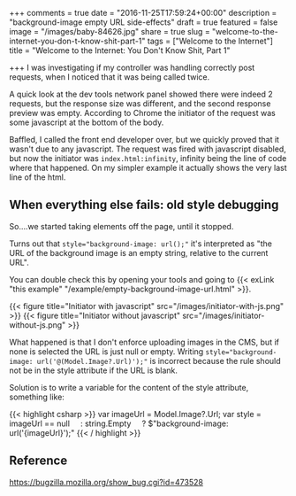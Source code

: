 +++
comments = true
date = "2016-11-25T17:59:24+00:00"
description = "background-image empty URL side-effects"
draft = true
featured = false
image = "/images/baby-84626.jpg"
share = true
slug = "welcome-to-the-internet-you-don-t-know-shit-part-1"
tags = ["Welcome to the Internet"]
title = "Welcome to the Internet: You Don't Know Shit, Part 1"

+++
I was investigating if my controller was handling correctly post requests, when I noticed that it was being called twice.

A quick look at the dev tools network panel showed there were indeed 2 requests, but the response size was different, and the second response preview was empty. According to Chrome the initiator of the request was some javascript at the bottom of the body.

Baffled, I called the front end developer over, but we quickly proved that it wasn't due to any javascript. The request was fired with javascript disabled, but now the initiator was `index.html:infinity`, infinity being the line of code where that happened. On my simpler example it actually shows the very last line of the html.

## When everything else fails: old style debugging

So....we started taking elements off the page, until it stopped.

Turns out that `style="background-image: url();"` it's interpreted as "the URL of the background image is an empty string, relative to the current URL".

You can double check this by opening your tools and going to {{< exLink "this example" "/example/empty-background-image-url.html" >}}.

{{< figure title="Initiator with javascript" src="/images/initiator-with-js.png" >}}
{{< figure title="Initiator without javascript" src="/images/initiator-without-js.png" >}}

What happened is that I don't enforce uploading images in the CMS, but if none is selected the URL is just null or empty. Writing `style="background-image: url('@(Model.Image?.Url)');"` is incorrect because the rule should not be in the style attribute if the URL is blank.

Solution is to write a variable for the content of the style attribute, something like:

{{< highlight csharp >}}
var imageUrl = Model.Image?.Url;
var style = imageUrl == null
    : string.Empty
    ? $"background-image: url('{imageUrl}');"
{{< / highlight >}}

## Reference
https://bugzilla.mozilla.org/show_bug.cgi?id=473528